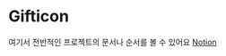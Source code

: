 # Gifticon

여기서 전반적인 프로젝트의 문서나 순서를 볼 수 있어요 [Notion](https://ju-nong.notion.site/ju-nong/00b1c347189141c3a88ec927850b5da3?v=19a9b19ade614e469ab5ab23b11a3482)

